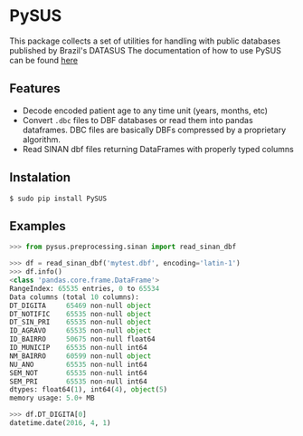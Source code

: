 PySUS
=====

This package collects a set of utilities for handling with public databases published by Brazil's DATASUS
The documentation of how to use PySUS can be found [here](http://pysus.readthedocs.io/en/latest/)

Features
--------

- Decode encoded patient age to any time unit (years, months, etc)
- Convert `.dbc` files to DBF databases or read them into pandas dataframes. DBC files are basically DBFs compressed by a proprietary algorithm.
- Read SINAN dbf files returning DataFrames with properly typed columns

Instalation
-----------

`$ sudo pip install PySUS`

Examples
--------

```python
>>> from pysus.preprocessing.sinan import read_sinan_dbf

>>> df = read_sinan_dbf('mytest.dbf', encoding='latin-1')
>>> df.info()
<class 'pandas.core.frame.DataFrame'>
RangeIndex: 65535 entries, 0 to 65534
Data columns (total 10 columns):
DT_DIGITA     65469 non-null object
DT_NOTIFIC    65535 non-null object
DT_SIN_PRI    65535 non-null object
ID_AGRAVO     65535 non-null object
ID_BAIRRO     50675 non-null float64
ID_MUNICIP    65535 non-null int64
NM_BAIRRO     60599 non-null object
NU_ANO        65535 non-null int64
SEM_NOT       65535 non-null int64
SEM_PRI       65535 non-null int64
dtypes: float64(1), int64(4), object(5)
memory usage: 5.0+ MB

>>> df.DT_DIGITA[0]
datetime.date(2016, 4, 1)

```
